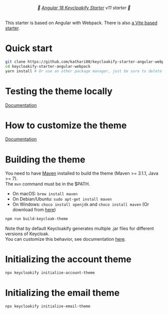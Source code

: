 <p align="center">
    <i>🚀 <a href="https://keycloakify.dev">Angular 18 Keycloakify Starter</a> v11 starter 🚀</i>
    <br/>
    <br/>
</p>

This starter is based on Angular with Webpack. There is also [a Vite based starter](https://github.com/luca-peruzzo/analog-keycloakify-starter/).

# Quick start

```bash
git clone https://github.com/kathari00/keycloakify-starter-angular-webpack
cd keycloakify-starter-angular-webpack
yarn install # Or use an other package manager, just be sure to delete the yarn.lock if you use another package manager.
```

# Testing the theme locally

[Documentation](https://docs.keycloakify.dev/testing-your-theme)

# How to customize the theme

[Documentation](https://docs.keycloakify.dev/customization-strategies)

# Building the theme

You need to have [Maven](https://maven.apache.org/) installed to build the theme (Maven >= 3.1.1, Java >= 7).  
The `mvn` command must be in the $PATH.

-   On macOS: `brew install maven`
-   On Debian/Ubuntu: `sudo apt-get install maven`
-   On Windows: `choco install openjdk` and `choco install maven` (Or download from [here](https://maven.apache.org/download.cgi))

```bash
npm run build-keycloak-theme
```

Note that by default Keycloakify generates multiple .jar files for different versions of Keycloak.  
You can customize this behavior, see documentation [here](https://docs.keycloakify.dev/targeting-specific-keycloak-versions).

# Initializing the account theme

```bash
npx keycloakify initialize-account-theme
```

# Initializing the email theme

```bash
npx keycloakify initialize-email-theme
```
